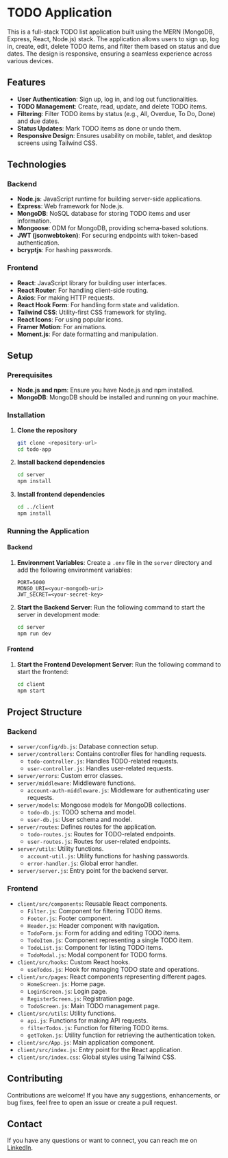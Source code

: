 # TODO Application

This is a full-stack TODO list application built using the MERN (MongoDB, Express, React, Node.js) stack. The application allows users to sign up, log in, create, edit, delete TODO items, and filter them based on status and due dates. The design is responsive, ensuring a seamless experience across various devices.

## Features

- **User Authentication**: Sign up, log in, and log out functionalities.
- **TODO Management**: Create, read, update, and delete TODO items.
- **Filtering**: Filter TODO items by status (e.g., All, Overdue, To Do, Done) and due dates.
- **Status Updates**: Mark TODO items as done or undo them.
- **Responsive Design**: Ensures usability on mobile, tablet, and desktop screens using Tailwind CSS.

## Technologies

### Backend

- **Node.js**: JavaScript runtime for building server-side applications.
- **Express**: Web framework for Node.js.
- **MongoDB**: NoSQL database for storing TODO items and user information.
- **Mongoose**: ODM for MongoDB, providing schema-based solutions.
- **JWT (jsonwebtoken)**: For securing endpoints with token-based authentication.
- **bcryptjs**: For hashing passwords.

### Frontend

- **React**: JavaScript library for building user interfaces.
- **React Router**: For handling client-side routing.
- **Axios**: For making HTTP requests.
- **React Hook Form**: For handling form state and validation.
- **Tailwind CSS**: Utility-first CSS framework for styling.
- **React Icons**: For using popular icons.
- **Framer Motion**: For animations.
- **Moment.js**: For date formatting and manipulation.

## Setup

### Prerequisites

- **Node.js and npm**: Ensure you have Node.js and npm installed.
- **MongoDB**: MongoDB should be installed and running on your machine.

### Installation

1. **Clone the repository**
    ```bash
    git clone <repository-url>
    cd todo-app
    ```

2. **Install backend dependencies**
    ```bash
    cd server
    npm install
    ```

3. **Install frontend dependencies**
    ```bash
    cd ../client
    npm install
    ```

### Running the Application

#### Backend

1. **Environment Variables**: Create a `.env` file in the `server` directory and add the following environment variables:
    ```
    PORT=5000
    MONGO_URI=<your-mongodb-uri>
    JWT_SECRET=<your-secret-key>
    ```

2. **Start the Backend Server**: Run the following command to start the server in development mode:
    ```bash
    cd server
    npm run dev
    ```

#### Frontend

1. **Start the Frontend Development Server**: Run the following command to start the frontend:
    ```bash
    cd client
    npm start
    ```

## Project Structure

### Backend

- `server/config/db.js`: Database connection setup.
- `server/controllers`: Contains controller files for handling requests.
  - `todo-controller.js`: Handles TODO-related requests.
  - `user-controller.js`: Handles user-related requests.
- `server/errors`: Custom error classes.
- `server/middleware`: Middleware functions.
  - `account-auth-middleware.js`: Middleware for authenticating user requests.
- `server/models`: Mongoose models for MongoDB collections.
  - `todo-db.js`: TODO schema and model.
  - `user-db.js`: User schema and model.
- `server/routes`: Defines routes for the application.
  - `todo-routes.js`: Routes for TODO-related endpoints.
  - `user-routes.js`: Routes for user-related endpoints.
- `server/utils`: Utility functions.
  - `account-util.js`: Utility functions for hashing passwords.
  - `error-handler.js`: Global error handler.
- `server/server.js`: Entry point for the backend server.

### Frontend

- `client/src/components`: Reusable React components.
  - `Filter.js`: Component for filtering TODO items.
  - `Footer.js`: Footer component.
  - `Header.js`: Header component with navigation.
  - `TodoForm.js`: Form for adding and editing TODO items.
  - `TodoItem.js`: Component representing a single TODO item.
  - `TodoList.js`: Component for listing TODO items.
  - `TodoModal.js`: Modal component for TODO forms.
- `client/src/hooks`: Custom React hooks.
  - `useTodos.js`: Hook for managing TODO state and operations.
- `client/src/pages`: React components representing different pages.
  - `HomeScreen.js`: Home page.
  - `LoginScreen.js`: Login page.
  - `RegisterScreen.js`: Registration page.
  - `TodoScreen.js`: Main TODO management page.
- `client/src/utils`: Utility functions.
  - `api.js`: Functions for making API requests.
  - `filterTodos.js`: Function for filtering TODO items.
  - `getToken.js`: Utility function for retrieving the authentication token.
- `client/src/App.js`: Main application component.
- `client/src/index.js`: Entry point for the React application.
- `client/src/index.css`: Global styles using Tailwind CSS.

## Contributing

Contributions are welcome! If you have any suggestions, enhancements, or bug fixes, feel free to open an issue or create a pull request.

## Contact

If you have any questions or want to connect, you can reach me on [LinkedIn](https://www.linkedin.com/in/shubhamaggarwal0812/).